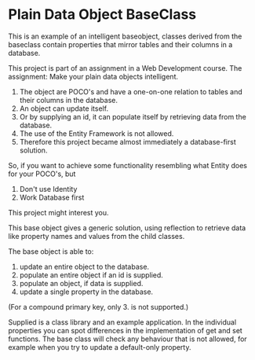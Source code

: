 # Plain Data Object BaseClass #
This is an example of an intelligent baseobject, classes derived from the baseclass contain properties that mirror tables and their columns in a database.

This project is part of an assignment in a Web Development course. 
The assignment: Make your plain data objects intelligent.
1. The object are POCO's and have a one-on-one relation to tables and their columns in the database.
1. An object can update itself.
2. Or by supplying an id, it can populate itself by retrieving data from the database.
3. The use of the Entity Framework is not allowed.
4. Therefore this project became almost immediately a database-first solution.


So, if you want to achieve some functionality resembling what Entity does for your POCO's, but
1. Don't use Identity
2. Work Database first

This project might interest you.

This base object gives a generic solution, using reflection to retrieve data like property names and values from the child classes.

The base object is able to:
1. update an entire object to the database.
2. populate an entire object if an id is supplied.
3. populate an object, if data is supplied.
4. update a single property in the database.

(For a compound primary key, only 3. is not supported.) 

Supplied is a class library and an example application.
In the individual properties you can spot differences in the implementation of get and set functions.
The base class will check any behaviour that is not allowed, for example when you try to update a default-only property.
